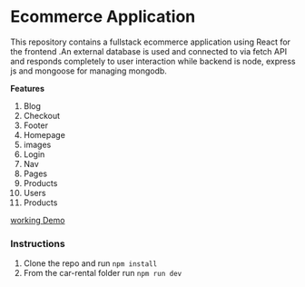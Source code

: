 # Ecommerce Application

This repository contains a fullstack ecommerce application using React for the frontend .An external database is used and connected to via fetch API and responds completely to user interaction while backend is node, express js and mongoose for managing mongodb.

**Features**

1. Blog
2. Checkout
3. Footer
4. Homepage
5. images
6. Login
7. Nav
8. Pages
9. Products
10. Users
11. Products

[working Demo](https://my-ecommerce-application-website.onrender.com)

### Instructions

1. Clone the repo and run `npm install`
2. From the car-rental folder run `npm run dev`

